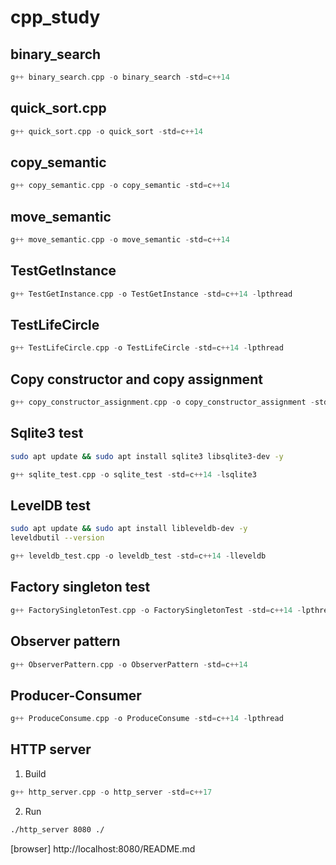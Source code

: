 # cpp_study

## binary_search
``` c++
g++ binary_search.cpp -o binary_search -std=c++14
```

## quick_sort.cpp
``` c++
g++ quick_sort.cpp -o quick_sort -std=c++14
```

## copy_semantic
``` c++
g++ copy_semantic.cpp -o copy_semantic -std=c++14
```

## move_semantic
``` c++
g++ move_semantic.cpp -o move_semantic -std=c++14
```

## TestGetInstance
``` c++
g++ TestGetInstance.cpp -o TestGetInstance -std=c++14 -lpthread
```

## TestLifeCircle
``` c++
g++ TestLifeCircle.cpp -o TestLifeCircle -std=c++14 -lpthread
```

## Copy constructor and copy assignment
``` c++
g++ copy_constructor_assignment.cpp -o copy_constructor_assignment -std=c++14
```

## Sqlite3 test
```bash
sudo apt update && sudo apt install sqlite3 libsqlite3-dev -y
```
``` c++
g++ sqlite_test.cpp -o sqlite_test -std=c++14 -lsqlite3
```

## LevelDB test
```bash
sudo apt update && sudo apt install libleveldb-dev -y
leveldbutil --version
```
``` c++
g++ leveldb_test.cpp -o leveldb_test -std=c++14 -lleveldb
```

## Factory singleton test
``` c++
g++ FactorySingletonTest.cpp -o FactorySingletonTest -std=c++14 -lpthread
```

## Observer pattern
``` c++
g++ ObserverPattern.cpp -o ObserverPattern -std=c++14
```

## Producer-Consumer
``` c++
g++ ProduceConsume.cpp -o ProduceConsume -std=c++14 -lpthread
```

## HTTP server
1. Build
``` c++
g++ http_server.cpp -o http_server -std=c++17
```
2. Run
```bash
./http_server 8080 ./
```
[browser]
http://localhost:8080/README.md
